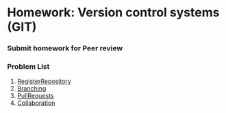 Homework: Version control systems (GIT)
=====================================

### Submit homework for Peer review

### Problem List

1. [RegisterRepository](./01.RegisterRepository)
1. [Branching](./02.Branching)
1. [PullRequests](./03.PullRequests)
1. [Collaboration](./04.Collaboration)

